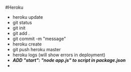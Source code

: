 #Heroku
* heroku update
* git status
* git init
* git add .
* git commit -m "message"
* heroku create
* git push heroku master
* heroku logs (will show errors in deployment)
* ***ADD "start": "node app.js" to script in package.json***
* 